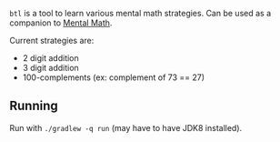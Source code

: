 `btl` is a tool to learn various mental math strategies. Can be used as a companion to [Mental Math](https://www.amazon.com/Secrets-Mental-Math-Mathemagicians-Calculation/dp/0307338401).

Current strategies are:
  - 2 digit addition
  - 3 digit addition
  - 100-complements (ex: complement of 73 == 27)

## Running

Run with `./gradlew -q run` (may have to have JDK8 installed).
